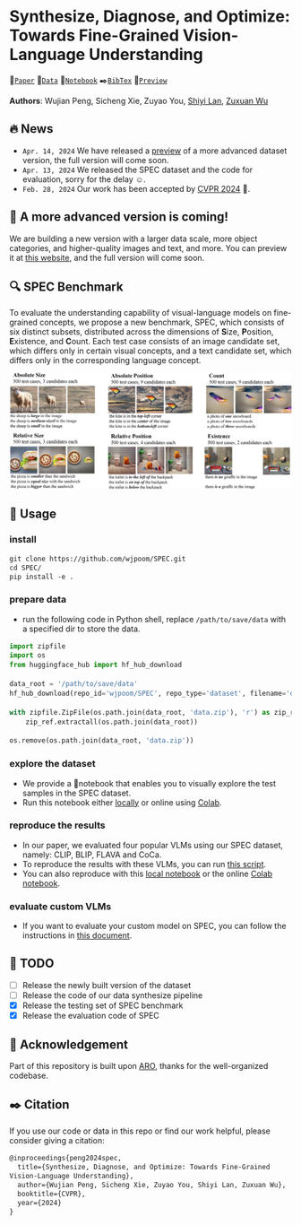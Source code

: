 # Synthesize, Diagnose, and Optimize: Towards Fine-Grained Vision-Language Understanding

 :bookmark_tabs:[`Paper`](https://arxiv.org/abs/2312.00081) 
 :file_folder:[`Data`](https://huggingface.co/datasets/wjpoom/SPEC) 
 :orange_book:[`Notebook`](https://github.com/wjpoom/SPEC/tree/main/notebooks) 
 :black_nib:[`BibTex`](#black_nib-citation) 
 :rocket:[`Preview`](https://wjpoom.github.io/preview/)

**Authors**: Wujian Peng, Sicheng Xie, Zuyao You, [Shiyi Lan](https://voidrank.github.io/), [Zuxuan Wu](https://zxwu.azurewebsites.net/)

## :fire: News
* `Apr. 14, 2024` We have released a [preview](#rocket-a-more-advanced-version) of a more advanced dataset version, the full version will come soon.
* `Apr. 13, 2024` We released the SPEC dataset and the code for evaluation, sorry for the delay :relaxed:.
* `Feb. 28, 2024` Our work has been accepted by [CVPR 2024](https://cvpr.thecvf.com/) :tada:.

## :rocket: A more advanced version is coming!
We are building a new version with a larger data scale, more object categories, and higher-quality images and text, and more. 
You can preview it at [this website](https://wjpoom.github.io/preview/), and the full version will come soon.

## :mag: SPEC Benchmark
To evaluate the understanding capability of visual-language models on fine-grained concepts, we propose a new benchmark, SPEC, 
which consists of six distinct subsets, distributed across the dimensions of **S**ize, **P**osition, **E**xistence, and **C**ount.
Each test case consists of an image candidate set, which differs only in certain visual concepts, and a text candidate set, 
which differs only in the corresponding language concept.
<p align="center">
<img src="assets/spec_overview.png" width="720px"/>  
<be>
</p>

## :wrench: Usage
### install
``` shell
git clone https://github.com/wjpoom/SPEC.git
cd SPEC/
pip install -e .
```
### prepare data
* run the following code in Python shell, replace `/path/to/save/data` with a specified dir to store the data.
```python
import zipfile
import os
from huggingface_hub import hf_hub_download

data_root = '/path/to/save/data'
hf_hub_download(repo_id='wjpoom/SPEC', repo_type='dataset', filename='data.zip', local_dir=data_root)

with zipfile.ZipFile(os.path.join(data_root, 'data.zip'), 'r') as zip_ref:
    zip_ref.extractall(os.path.join(data_root))
    
os.remove(os.path.join(data_root, 'data.zip'))
```
### explore the dataset
* We provide a 📓notebook that enables you to visually explore the test samples in the SPEC dataset.
* Run this notebook either [locally](https://github.com/wjpoom/SPEC/blob/main/notebooks/explore_spec_local.ipynb) or online using [Colab](https://colab.research.google.com/github/wjpoom/SPEC/blob/main/notebooks/explore_spec_colab.ipynb).

### reproduce the results
* In our paper, we evaluated four popular VLMs using our SPEC dataset, namely: CLIP, BLIP, FLAVA and CoCa.
* To reproduce the results with these VLMs, you can run [this script](https://github.com/wjpoom/SPEC/blob/main/spec/run_eval.sh).
* You can also reproduce with this [local notebook](https://github.com/wjpoom/SPEC/blob/main/notebooks/evaluate_example_local.ipynb) or the online [Colab notebook](https://colab.research.google.com/github/wjpoom/SPEC/blob/main/notebooks/evaluate_example_colab.ipynb).

### evaluate custom VLMs
* If you want to evaluate your custom model on SPEC, you can follow the instructions in [this document](https://github.com/wjpoom/SPEC/blob/main/docs/evaluate_custom_model.md).

## :memo: TODO
- [ ] Release the newly built version of the dataset
- [ ] Release the code of our data synthesize pipeline
- [x] Release the testing set of SPEC benchmark
- [x] Release the evaluation code of SPEC

## :clap: Acknowledgement
Part of this repository is built upon [ARO](https://github.com/mertyg/vision-language-models-are-bows), thanks for the well-organized codebase.

## :black_nib: Citation
If you use our code or data in this repo or find our work helpful, please consider giving a citation:

```
@inproceedings{peng2024spec,
  title={Synthesize, Diagnose, and Optimize: Towards Fine-Grained Vision-Language Understanding},
  author={Wujian Peng, Sicheng Xie, Zuyao You, Shiyi Lan, Zuxuan Wu}, 
  booktitle={CVPR},
  year={2024}
}
```
